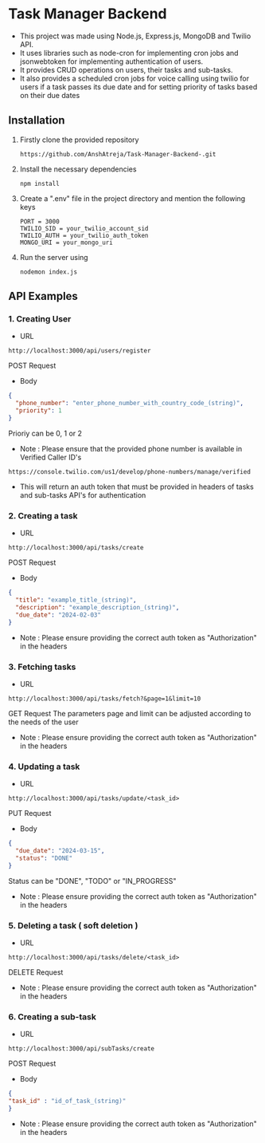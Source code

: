 # Task Manager Backend

- This project was made using Node.js, Express.js, MongoDB and Twilio API.
- It uses libraries such as node-cron for implementing cron jobs and jsonwebtoken for implementing authentication of users.
- It provides CRUD operations on users, their tasks and sub-tasks.
- It also provides a scheduled cron jobs for voice calling using twilio for users if a task passes its due date and for setting priority of tasks based on their due dates

## Installation

1. Firstly clone the provided repository
    ```plaintext
    https://github.com/AnshAtreja/Task-Manager-Backend-.git
    ```
2. Install the necessary dependencies
   ```plaintext
   npm install
   ```
3. Create a ".env" file in the project directory and mention the following keys
   ```plaintext
   PORT = 3000
   TWILIO_SID = your_twilio_account_sid
   TWILIO_AUTH = your_twilio_auth_token
   MONGO_URI = your_mongo_uri
   ```
4. Run the server using
   ```plaintext
   nodemon index.js
   ```

## API Examples

### 1. Creating User
  - URL
  ```
  http://localhost:3000/api/users/register
  ```
POST Request
  - Body
  ```json
  {
    "phone_number": "enter_phone_number_with_country_code_(string)",
    "priority": 1 
  }
  ```
Prioriy can be 0, 1 or 2
  - Note : Please ensure that the provided phone number is available in Verified Caller ID's
  ```plaintext
  https://console.twilio.com/us1/develop/phone-numbers/manage/verified
  ```
  - This will return an auth token that must be provided in headers of tasks and sub-tasks API's for authentication
    
### 2. Creating a task
  - URL
  ```
  http://localhost:3000/api/tasks/create
  ```
POST Request
  - Body
  ```json
  {
    "title": "example_title_(string)",
    "description": "example_description_(string)",
    "due_date": "2024-02-03"
  }
  ```
  - Note : Please ensure providing the correct auth token as "Authorization" in the headers

### 3. Fetching tasks
  - URL
  ```
  http://localhost:3000/api/tasks/fetch?&page=1&limit=10
  ```
GET Request
  The parameters page and limit can be adjusted according to the needs of the user
  - Note : Please ensure providing the correct auth token as "Authorization" in the headers

### 4. Updating a task
  - URL
  ```
  http://localhost:3000/api/tasks/update/<task_id>
  ```
PUT Request
  - Body
  ```json
  {
    "due_date": "2024-03-15",
    "status": "DONE" 
  }
  ```
Status can be "DONE", "TODO" or "IN_PROGRESS"
  - Note : Please ensure providing the correct auth token as "Authorization" in the headers

### 5. Deleting a task ( soft deletion )
  - URL
  ```
  http://localhost:3000/api/tasks/delete/<task_id>
  ```
DELETE Request
  - Note : Please ensure providing the correct auth token as "Authorization" in the headers

### 6. Creating a sub-task
  - URL
  ```
  http://localhost:3000/api/subTasks/create
  ```
POST Request
  - Body
  ```json
  {
  "task_id" : "id_of_task_(string)"
  }
  ```
  - Note : Please ensure providing the correct auth token as "Authorization" in the headers

  







